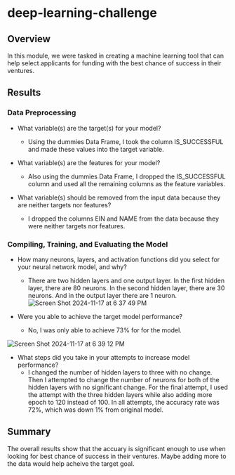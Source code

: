 # deep-learning-challenge

## Overview
In this module, we were tasked in creating a machine learning tool that can help select applicants for funding with the best chance of success in their ventures.

## Results
### Data Preprocessing

- What variable(s) are the target(s) for your model?
  - Using the dummies Data Frame, I took the column IS_SUCCESSFUL and made these values into the target variable.

- What variable(s) are the features for your model?
  - Also using the dummies Data Frame, I dropped the IS_SUCCESSFUL column and used all the remaining columns as the feature variables.

- What variable(s) should be removed from the input data because they are neither targets nor features?
  - I dropped the columns EIN and NAME from the data because they were neither targets nor features.
    
### Compiling, Training, and Evaluating the Model

- How many neurons, layers, and activation functions did you select for your neural network model, and why?
    - There are two hidden layers and one output layer. In the first hidden layer, there are 80 neurons. In the second hidden layer, there are 30 neurons. And in the output layer there are 1 neuron.
![Screen Shot 2024-11-17 at 6 37 49 PM](https://github.com/user-attachments/assets/e1ed38ab-fc40-4357-a9da-941c0b31e230)

  
- Were you able to achieve the target model performance?
    - No, I was only able to achieve 73% for for the model.

![Screen Shot 2024-11-17 at 6 39 12 PM](https://github.com/user-attachments/assets/c91eeba9-622e-4844-9c10-dbe102b6dee8)


- What steps did you take in your attempts to increase model performance?
  - I changed the number of hidden layers to three with no change. Then I attempted to change the number of neurons for both of the hidden layers with no significant change. For the final attempt, I used the attempt with the three hidden layers while also adding more epoch to 120 instead of 100. In all attempts, the accuracy rate was 72%, which was down 1% from original model.
  
## Summary

The overall results show that the accuary is significant enough to use when looking for best chance of success in their ventures. Maybe adding more to the data would help acheive the target goal. 
